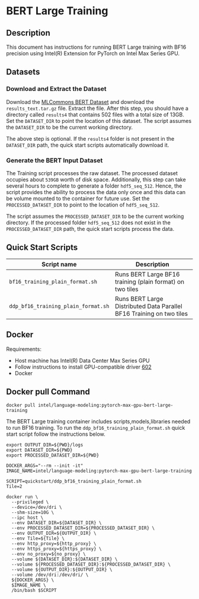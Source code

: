 # BERT Large Training 

## Description
This document has instructions for running BERT Large training with BF16 precision using Intel(R) Extension for PyTorch on Intel Max Series GPU. 

## Datasets
### Download and Extract the Dataset
Download the [MLCommons BERT Dataset](https://drive.google.com/drive/folders/1cywmDnAsrP5-2vsr8GDc6QUc7VWe-M3v) and download the `results_text.tar.gz` file. Extract the file. After this step, you should have a directory called `results4` that contains 502 files with a total size of 13GB. Set the `DATASET_DIR` to point the location of this dataset. The script assumes the `DATASET_DIR` to be the current working directory. 

The above step is optional. If the `results4` folder is not present in the `DATASET_DIR` path, the quick start scripts automatically download it. 

### Generate the BERT Input Dataset 
The Training script processes the raw dataset. The processed dataset occupies about `539GB` worth of disk space. Additionally, this step can take several hours to complete to generate a folder `hdf5_seq_512`. Hence, the script provides the ability to process the data only once and this data can be volume mounted to the container for future use. Set the `PROCESSED_DATASET_DIR` to point to the location of `hdf5_seq_512`. 

The script assumes the `PROCESSED_DATASET_DIR` to be the current working directory. If the processed folder `hdf5_seq_512` does not exist in the `PROCESSED_DATASET_DIR` path, the quick start scripts process the data.

## Quick Start Scripts
| Script name | Description |
|-------------|-------------|
| `bf16_training_plain_format.sh` | Runs BERT Large BF16 training (plain format) on two tiles |
| `ddp_bf16_training_plain_format.sh` | Runs BERT Large Distributed Data Parallel BF16 Training on two tiles | 

## Docker
Requirements:
* Host machine has Intel(R) Data Center Max Series GPU
* Follow instructions to install GPU-compatible driver [602](https://dgpu-docs.intel.com/installation-guides/ubuntu/ubuntu-jammy-dc.html#step-1-add-package-repository)
* Docker

## Docker pull Command
```
docker pull intel/language-modeling:pytorch-max-gpu-bert-large-training
```

The BERT Large training container includes scripts,models,libraries needed to run BF16 training. To run the `ddp_bf16_training_plain_format.sh` quick start script follow the instructions below.
```
export OUTPUT_DIR=${PWD}/logs 
export DATASET_DIR=${PWD}
export PROCESSED_DATASET_DIR=${PWD}

DOCKER_ARGS="--rm --init -it"
IMAGE_NAME=intel/language-modeling:pytorch-max-gpu-bert-large-training

SCRIPT=quickstart/ddp_bf16_training_plain_format.sh
Tile=2

docker run \
  --privileged \
  --device=/dev/dri \
  --shm-size=10G \
  --ipc host \
  --env DATASET_DIR=${DATASET_DIR} \
  --env PROCESSED_DATASET_DIR=${PROCESSED_DATASET_DIR} \
  --env OUTPUT_DIR=${OUTPUT_DIR} \
  --env Tile=${Tile} \
  --env http_proxy=${http_proxy} \
  --env https_proxy=${https_proxy} \
  --env no_proxy=${no_proxy} \
  --volume ${DATASET_DIR}:${DATASET_DIR} \
  --volume ${PROCESSED_DATASET_DIR}:${PROCESSED_DATASET_DIR} \
  --volume ${OUTPUT_DIR}:${OUTPUT_DIR} \
  --volume /dev/dri:/dev/dri/ \
  ${DOCKER_ARGS} \
  $IMAGE_NAME \
  /bin/bash $SCRIPT
  ```